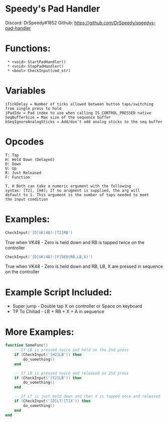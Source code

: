 # Speedy's Pad Handler
Discord: DrSpeedy#1852
Github: https://github.com/DrSpeedy/speedys-pad-handler

# Functions:
```
 * <void> StartPadHandler()
 * <void> StopPadHandler()
 * <bool> CheckInput(cmd_str)
```

# Variables
```
iTickDelay = Number of ticks allowed between button taps/switching from single press to hold
iPadIdx = Pad index to use when calling IS_CONTROL_PRESSED native
SeqBufferSize = Max size of the sequence buffer
bSeqIgnoreAnalogSticks = Add/don't add analog sticks to the seq buffer
```

# Opcodes
```
T: Tap
H: Held Down (Delayed)
D: Down
U: Up
R: Just Released
F: Function

T, H Both can take a numeric argument with the following
syntax: [T2], [H4]; If no arugment is supplied, the arg will
default to 1. This argument is the number of taps needed to meet
the input condition
```

# Examples:
```lua
CheckInput('[D]VK(48):[T2]RB')
```
True when VK48 - Zero is held down and RB is tapped twice
on the controller

```lua
CheckInput('[D]VK(48):[F]SEQ(RB,LB,X)')
```
True when VK48 - Zero is held down and RB, LB, X are pressed
in sequence on the controller

# Example Script Included:
 * Super jump - Double tap X on controller or Space on keyboard
 * TP To Chiliad - LB + RB + X + A in sequence

# More Examples:
```lua
function SomeFunc()
    -- If LB is pressed twice and held on the 2nd press
    if (CheckInput('[H2]LB')) then
        do_something()
    end

    -- If LB is pressed twice and released on 2nd press
    if (CheckInput('[T2]LB')) then
        do_something()
    end

    -- If LT is just held down and then X is tapped once and released
    if (CheckInput('[D]LT:[T]X')) then
        do_something()
    end
end
```
